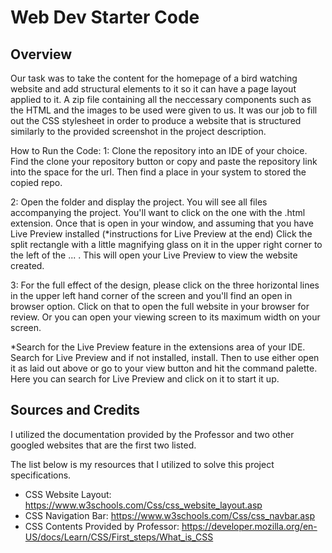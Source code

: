 # Web Dev Starter Code

## Overview

Our task was to take the content for the homepage of a bird watching website and add structural elements to it so it can have a page layout applied to it. A zip file containing all the neccessary components such as the HTML and the images to be used were given to us. It was our job to fill out the CSS stylesheet in order to produce a website that is structured similarly to the provided screenshot in the project description.

How to Run the Code:
1: Clone the repository into an IDE of your choice. Find the clone your repository button or copy and paste the repository link into the space for the url. Then find a place in your system to stored the copied repo. 

2: Open the folder and display the project. You will see all files accompanying the project. You'll want to click on the one with the .html extension. Once that is open in your window, and assuming that you have Live Preview installed (*instructions for Live Preview at the end) Click the split rectangle with a little magnifying glass on it in the upper right corner to the left of the ... . This will open your Live Preview to view the website created.

3: For the full effect of the design, please click on the three horizontal lines in the upper left hand corner of the screen and you'll find an open in browser option. Click on that to open the full website in your browser for review. Or you can open your viewing screen to its maximum width on your screen.

*Search for the Live Preview feature in the extensions area of your IDE. Search for Live Preview and if not installed, install. Then to use either open it as laid out above or go to your view button and hit the command palette. Here you can search for Live Preview and click on it to start it up.

## Sources and Credits

I utilized the documentation provided by the Professor and two other googled websites that are the first two listed.

The list below is my resources that I utilized to solve this project specifications.

- CSS Website Layout: https://www.w3schools.com/Css/css_website_layout.asp
- CSS Navigation Bar: https://www.w3schools.com/Css/css_navbar.asp
- CSS Contents Provided by Professor: https://developer.mozilla.org/en-US/docs/Learn/CSS/First_steps/What_is_CSS
